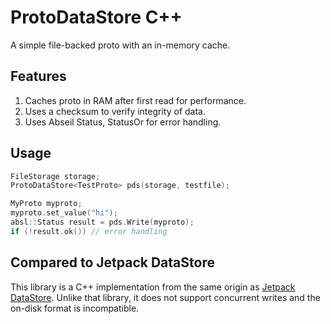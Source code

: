 # ProtoDataStore C++

A simple file-backed proto with an in-memory cache.

## Features

1. Caches proto in RAM after first read for performance.
1. Uses a checksum to verify integrity of data.
1. Uses Abseil Status, StatusOr for error handling.

## Usage

``` c++
FileStorage storage;
ProtoDataStore<TestProto> pds(storage, testfile);

MyProto myproto;
myproto.set_value("hi");
absl::Status result = pds.Write(myproto);
if (!result.ok()) // error handling
```

## Compared to Jetpack DataStore

This library is a C++ implementation from the same origin as [Jetpack DataStore](https://developer.android.com/topic/libraries/architecture/datastore). Unlike that library, it does not support concurrent writes and the on-disk format
is incompatible.
